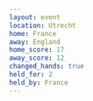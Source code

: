 ```yaml
---
layout: event
location: Utrecht
home: France
away: England
home_score: 17
away_score: 12
changed_hands: true
held_for: 2
held_by: France
---
```

